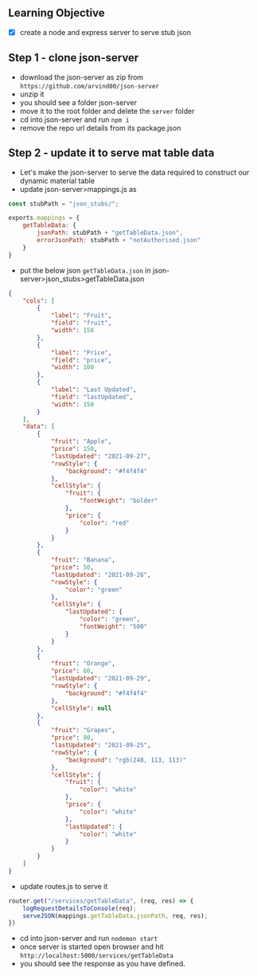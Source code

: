 ## Learning Objective
- [x] create a node and express server to serve stub json

## Step 1 - clone json-server
- download the json-server as zip from `https://github.com/arvind00/json-server`
- unzip it
- you should see a folder json-server
- move it to the root folder and delete the `server` folder
- cd into json-server and run `npm i`
- remove the repo url details from its package.json

## Step 2 - update it to serve mat table data
- Let's make the json-server to serve the data required to construct our dynamic material table
- update json-server>mappings.js as
```js
const stubPath = "json_stubs/";

exports.mappings = {
    getTableData: {
        jsonPath: stubPath + "getTableData.json",
        errorJsonPath: stubPath + "notAuthorised.json"
    }
}
```
- put the below json `getTableData.json` in json-server>json_stubs>getTableData.json
```json
{
    "cols": [
        {
            "label": "Fruit",
            "field": "fruit",
            "width": 150
        },
        {
            "label": "Price",
            "field": "price",
            "width": 100
        },
        {
            "label": "Last Updated",
            "field": "lastUpdated",
            "width": 150
        }
    ],
    "data": [
        {
            "fruit": "Apple",
            "price": 150,
            "lastUpdated": "2021-09-27",
            "rowStyle": {
                "background": "#f4f4f4"
            },
            "cellStyle": {
                "fruit": {
                    "fontWeight": "bolder"
                },
                "price": {
                    "color": "red"
                }
            }
        },
        {
            "fruit": "Banana",
            "price": 50,
            "lastUpdated": "2021-09-26",
            "rowStyle": {
                "color": "green"
            },
            "cellStyle": {
                "lastUpdated": {
                    "color": "green",
                    "fontWeight": "500"
                }
            }
        },
        {
            "fruit": "Orange",
            "price": 60,
            "lastUpdated": "2021-09-29",
            "rowStyle": {
                "background": "#f4f4f4"
            },
            "cellStyle": null
        },
        {
            "fruit": "Grapes",
            "price": 80,
            "lastUpdated": "2021-09-25",
            "rowStyle": {
                "background": "rgb(248, 113, 113)"
            },
            "cellStyle": {
                "fruit": {
                    "color": "white"
                },
                "price": {
                    "color": "white"
                },
                "lastUpdated": {
                    "color": "white"
                }
            }
        }
    ]
}
```
- update routes.js to serve it
```js
router.get("/services/getTableData", (req, res) => {
    logRequestDetailsToConsole(req);
    serveJSON(mappings.getTableData.jsonPath, req, res);
})
```
- cd into json-server and run `nodemon start`
- once server is started open browser and hit  `http://localhost:5000/services/getTableData`
- you should see the response as you have defined.
